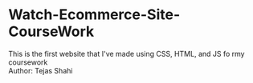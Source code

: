 # Watch-Ecommerce-Site-CourseWork
This is the first website that I've made using CSS, HTML, and JS fo rmy coursework
<br>
Author: Tejas Shahi

